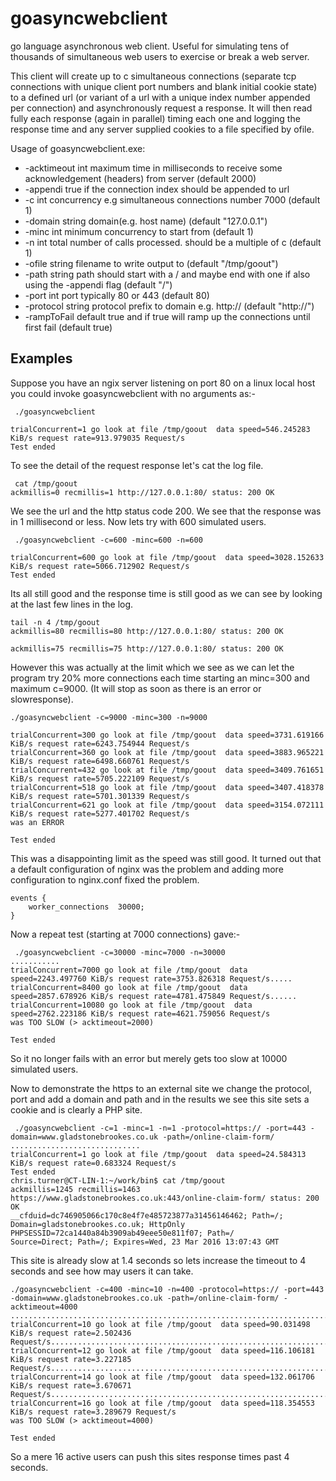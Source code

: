 # goasyncwebclient
go language asynchronous web client. Useful for simulating tens of thousands of simultaneous web users to exercise or break a web server.

This client will create up to c simultaneous connections
(separate tcp connections with unique client port numbers and blank initial cookie state)
to a defined url (or variant of a url with a unique index number appended per connection) and asynchronously request a response.
It will then read fully each response
(again in parallel) timing each one and logging the response time and any server supplied cookies to a file specified by ofile.

Usage of goasyncwebclient.exe:
*   -acktimeout int
        maximum time in milliseconds to receive some acknowledgement (headers) from server (default 2000)
*  -appendi
        true if the connection index should be appended to url
*  -c int
        concurrency e.g simultaneous connections number 7000 (default 1)
*  -domain string
        domain(e.g. host name) (default "127.0.0.1")
*  -minc int
        minimum concurrency to start from (default 1)
*  -n int
        total number of calls processed. should be a multiple of c (default 1)
*  -ofile string
        filename to write output to (default "/tmp/goout")
*  -path string
        path should start with a / and maybe end with one if also using the -appendi flag (default "/")
*  -port int
        port typically 80 or 443 (default 80)
*  -protocol string
        protocol prefix to domain e.g. http:// (default "http://")
*  -rampToFail
        default true and if true will ramp up the connections until first fail (default true)

## Examples
Suppose you have an ngix server listening on port 80 on a linux local host you could invoke goasyncwebclient with no arguments as:-
```
 ./goasyncwebclient

trialConcurrent=1 go look at file /tmp/goout  data speed=546.245283 KiB/s request rate=913.979035 Request/s
Test ended
```
To see the detail of the request response let's cat the log file.
```
 cat /tmp/goout
ackmillis=0 recmillis=1 http://127.0.0.1:80/ status: 200 OK
```
We see the url and the http status code 200. We see that the response was in 1 millisecond or less.
Now lets try with 600 simulated users.
```
 ./goasyncwebclient -c=600 -minc=600 -n=600

trialConcurrent=600 go look at file /tmp/goout  data speed=3028.152633 KiB/s request rate=5066.712902 Request/s
Test ended
```
Its all still good and the response time is still good as we can see by looking at the last few lines in the log.
```
tail -n 4 /tmp/goout
ackmillis=80 recmillis=80 http://127.0.0.1:80/ status: 200 OK

ackmillis=75 recmillis=75 http://127.0.0.1:80/ status: 200 OK
```
However this was actually at the limit which we see as we can let the program try 20% more connections each time starting an minc=300 and maximum c=9000. (It will stop as soon as there is an error or slowresponse).
```
./goasyncwebclient -c=9000 -minc=300 -n=9000

trialConcurrent=300 go look at file /tmp/goout  data speed=3731.619166 KiB/s request rate=6243.754944 Request/s
trialConcurrent=360 go look at file /tmp/goout  data speed=3883.965221 KiB/s request rate=6498.660761 Request/s
trialConcurrent=432 go look at file /tmp/goout  data speed=3409.761651 KiB/s request rate=5705.222109 Request/s
trialConcurrent=518 go look at file /tmp/goout  data speed=3407.418378 KiB/s request rate=5701.301339 Request/s
trialConcurrent=621 go look at file /tmp/goout  data speed=3154.072111 KiB/s request rate=5277.401702 Request/s
was an ERROR

Test ended
```
This was a disappointing limit as the speed was still good. It turned out that a default configuration of nginx was the problem and adding more configuration to nginx.conf fixed the problem.
```
events {
    worker_connections  30000;
}
```
Now a repeat test (starting at 7000 connections) gave:-
```
 ./goasyncwebclient -c=30000 -minc=7000 -n=30000
...........
trialConcurrent=7000 go look at file /tmp/goout  data speed=2243.497760 KiB/s request rate=3753.826318 Request/s.....
trialConcurrent=8400 go look at file /tmp/goout  data speed=2857.678926 KiB/s request rate=4781.475849 Request/s......
trialConcurrent=10080 go look at file /tmp/goout  data speed=2762.223186 KiB/s request rate=4621.759056 Request/s
was TOO SLOW (> acktimeout=2000)

Test ended
```
So it no longer fails with an error but merely gets too slow at 10000 simulated users.

Now to demonstrate the https to an external site we change the protocol, port and add a domain and path and in the results we see this site sets a cookie and is clearly a PHP site.
```
 ./goasyncwebclient -c=1 -minc=1 -n=1 -protocol=https:// -port=443 -domain=www.gladstonebrookes.co.uk -path=/online-claim-form/
.............................
trialConcurrent=1 go look at file /tmp/goout  data speed=24.584313 KiB/s request rate=0.683324 Request/s
Test ended
chris.turner@CT-LIN-1:~/work/bin$ cat /tmp/goout
ackmillis=1245 recmillis=1463 https://www.gladstonebrookes.co.uk:443/online-claim-form/ status: 200 OK
__cfduid=dc746905066c170c8e4f7e485723877a31456146462; Path=/; Domain=gladstonebrookes.co.uk; HttpOnly
PHPSESSID=72ca1440a84b3909ab49eee50e811f07; Path=/
Source=Direct; Path=/; Expires=Wed, 23 Mar 2016 13:07:43 GMT
```
This site is already slow at 1.4 seconds so lets increase the timeout to 4 seconds and see how may users it can take.
```
./goasyncwebclient -c=400 -minc=10 -n=400 -protocol=https:// -port=443 -domain=www.gladstonebrookes.co.uk -path=/online-claim-form/ -acktimeout=4000
...........................................................................
trialConcurrent=10 go look at file /tmp/goout  data speed=90.031498 KiB/s request rate=2.502436 Request/s...................................................................
trialConcurrent=12 go look at file /tmp/goout  data speed=116.106181 KiB/s request rate=3.227185 Request/s.....................................................................
trialConcurrent=14 go look at file /tmp/goout  data speed=132.061706 KiB/s request rate=3.670671 Request/s.........................................................................................
trialConcurrent=16 go look at file /tmp/goout  data speed=118.354553 KiB/s request rate=3.289679 Request/s
was TOO SLOW (> acktimeout=4000)

Test ended
```
So a mere 16 active users can push this sites response times past 4 seconds.





